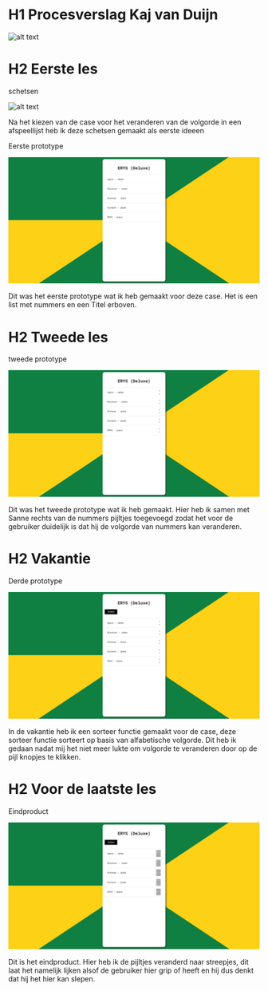 # H1 Procesverslag Kaj van Duijn

![alt text](./img/F4Dsplash.png "Frontend voor Design Splash")


# H2 Eerste les

schetsen

![alt text](./img/schetsen.jpg "schetsen")

Na het kiezen van de case voor het veranderen van de volgorde in een afspeellijst heb ik deze schetsen gemaakt als eerste ideeen

Eerste prototype

![alt text](./img/begin.png "eerste prototype")

Dit was het eerste prototype wat ik heb gemaakt voor deze case. Het is een list met nummers en een Titel erboven.

# H2 Tweede les 

tweede prototype 

![alt text](./img/les2.png "tweede prototype")

Dit was het tweede prototype wat ik heb gemaakt. Hier heb ik samen met Sanne rechts van de nummers pijltjes toegevoegd zodat het voor de gebruiker duidelijk is dat hij de volgorde van nummers kan veranderen.

# H2 Vakantie 

Derde prototype

![alt text](./img/vakantie.png "derde prototype")

In de vakantie heb ik een sorteer functie gemaakt voor de case, deze sorteer functie sorteert op basis van alfabetische volgorde. Dit heb ik gedaan nadat mij het niet meer lukte om volgorde te veranderen door op de pijl knopjes te klikken.

# H2 Voor de laatste les

Eindproduct

![alt text](./img/eind.png "eindproduct")

Dit is het eindproduct. Hier heb ik de pijltjes veranderd naar streepjes, dit laat het namelijk lijken alsof de gebruiker hier grip of heeft en hij dus denkt dat hij het hier kan slepen. 
